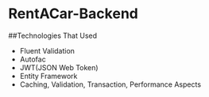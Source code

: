 # RentACar-Backend
##Technologies That Used
- Fluent Validation
- Autofac
- JWT(JSON Web Token)
- Entity Framework
- Caching, Validation, Transaction, Performance Aspects
